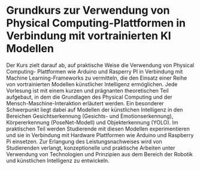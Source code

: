 # Grundkurs zur Verwendung von Physical Computing-Plattformen in Verbindung mit vortrainierten KI Modellen
Der Kurs zielt darauf ab, auf praktische Weise die Verwendung von Physical Computing- Plattformen wie Arduino und Rasperry PI in Verbindung mit Machine Learning-Frameworks zu vermitteln, die den Einsatz einer Reihe von vortrainierten Modellen künstlicher Intelligenz ermöglichen. 
Jede Vorlesung ist mit einem kurzen und prägnanten theoretischen Teil aufgebaut, in dem die Grundlagen des Physical Computing und der Mensch-Maschine-Interaktion erläutert werden. Ein besonderer Schwerpunkt liegt dabei auf Modellen der künstlichen Intelligenz in den Bereichen Gesichtserkennung (Gesichts- und Emotionserkennung), Körpererkennung (PoseNet-Modell) und Objekterkennung (YOLO). Im praktischen Teil werden Studierende mit diesen Modellen experimentieren und sie in Verbindung mit Hardware Plattformen wie Arduino und Raspberry Pi einsetzen.
Zur Erlangung des Leistungsnachweises wird von Studierenden verlangt, konzeptionelle und praktische Arbeiten unter Verwendung von Technologien und Prinzipien aus dem Bereich der Robotik und künstlichen Intelligenz zu entwickeln.

